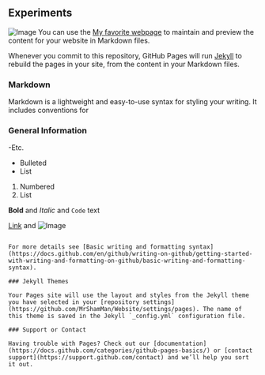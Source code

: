 ## Experiments

![Image](https://th-thumbnailer.cdn-si-edu.com/4Nq8HbTKgX6djk07DqHqRsRuFq0=/1000x750/filters:no_upscale()/https://tf-cmsv2-smithsonianmag-media.s3.amazonaws.com/filer/d5/24/d5243019-e0fc-4b3c-8cdb-48e22f38bff2/istock-183380744.jpg)
You can use the [My favorite webpage](https://www.youtube.com) to maintain and preview the content for your website in Markdown files.

Whenever you commit to this repository, GitHub Pages will run [Jekyll](https://jekyllrb.com/) to rebuild the pages in your site, from the content in your Markdown files.

### Markdown

Markdown is a lightweight and easy-to-use syntax for styling your writing. It includes conventions for


### General Information
-Etc.



- Bulleted
- List

1. Numbered
2. List

**Bold** and _Italic_ and `Code` text

[Link]() and ![Image](src)
```https://th-thumbnailer.cdn-si-edu.com/4Nq8HbTKgX6djk07DqHqRsRuFq0=/1000x750/filters:no_upscale()/https://tf-cmsv2-smithsonianmag-media.s3.amazonaws.com/filer/d5/24/d5243019-e0fc-4b3c-8cdb-48e22f38bff2/istock-183380744.jpg

For more details see [Basic writing and formatting syntax](https://docs.github.com/en/github/writing-on-github/getting-started-with-writing-and-formatting-on-github/basic-writing-and-formatting-syntax).

### Jekyll Themes

Your Pages site will use the layout and styles from the Jekyll theme you have selected in your [repository settings](https://github.com/MrShamMan/Website/settings/pages). The name of this theme is saved in the Jekyll `_config.yml` configuration file.

### Support or Contact

Having trouble with Pages? Check out our [documentation](https://docs.github.com/categories/github-pages-basics/) or [contact support](https://support.github.com/contact) and we’ll help you sort it out.
